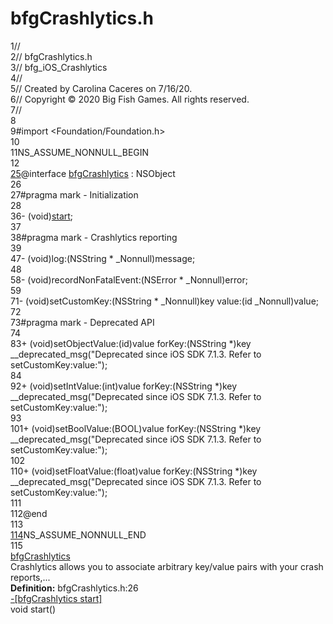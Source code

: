 # bfgCrashlytics.h

<div class="contents"><div class="fragment"><div class="line"><a id="l00001" name="l00001"></a><span class="lineno">    1</span><span class="comment">//</span></div><div class="line"><a id="l00002" name="l00002"></a><span class="lineno">    2</span><span class="comment">//  bfgCrashlytics.h</span></div><div class="line"><a id="l00003" name="l00003"></a><span class="lineno">    3</span><span class="comment">//  bfg_iOS_Crashlytics</span></div><div class="line"><a id="l00004" name="l00004"></a><span class="lineno">    4</span><span class="comment">//</span></div><div class="line"><a id="l00005" name="l00005"></a><span class="lineno">    5</span><span class="comment">//  Created by Carolina Caceres on 7/16/20.</span></div><div class="line"><a id="l00006" name="l00006"></a><span class="lineno">    6</span><span class="comment">//  Copyright © 2020 Big Fish Games. All rights reserved.</span></div><div class="line"><a id="l00007" name="l00007"></a><span class="lineno">    7</span><span class="comment">//</span></div><div class="line"><a id="l00008" name="l00008"></a><span class="lineno">    8</span></div><div class="line"><a id="l00009" name="l00009"></a><span class="lineno">    9</span><span class="preprocessor">#import &lt;Foundation/Foundation.h&gt;</span></div><div class="line"><a id="l00010" name="l00010"></a><span class="lineno">   10</span></div><div class="line"><a id="l00011" name="l00011"></a><span class="lineno">   11</span>NS_ASSUME_NONNULL_BEGIN</div><div class="line"><a id="l00012" name="l00012"></a><span class="lineno">   12</span></div><div class="line"><a id="l00025" name="l00025"></a><span class="lineno"><a class="line" href="interfacebfg_crashlytics.html">   25</a></span><span class="keyword">@interface </span><a class="code hl_interface" href="interfacebfg_crashlytics.html">bfgCrashlytics</a> : NSObject</div><div class="line"><a id="l00026" name="l00026"></a><span class="lineno">   26</span></div><div class="line"><a id="l00027" name="l00027"></a><span class="lineno">   27</span><span class="preprocessor">#pragma mark - Initialization</span></div><div class="line"><a id="l00028" name="l00028"></a><span class="lineno">   28</span></div><div class="line"><a id="l00036" name="l00036"></a><span class="lineno">   36</span>- (void)<a class="code hl_function" href="interfacebfg_crashlytics.html#a185069014dc00e50cb8b03ed834a0e59">start</a>;</div><div class="line"><a id="l00037" name="l00037"></a><span class="lineno">   37</span></div><div class="line"><a id="l00038" name="l00038"></a><span class="lineno">   38</span><span class="preprocessor">#pragma mark - Crashlytics reporting</span></div><div class="line"><a id="l00039" name="l00039"></a><span class="lineno">   39</span></div><div class="line"><a id="l00047" name="l00047"></a><span class="lineno">   47</span>- (void)log:(NSString * _Nonnull)message;</div><div class="line"><a id="l00048" name="l00048"></a><span class="lineno">   48</span></div><div class="line"><a id="l00058" name="l00058"></a><span class="lineno">   58</span>- (void)recordNonFatalEvent:(NSError * _Nonnull)error;</div><div class="line"><a id="l00059" name="l00059"></a><span class="lineno">   59</span></div><div class="line"><a id="l00071" name="l00071"></a><span class="lineno">   71</span>- (void)setCustomKey:(NSString * _Nonnull)key value:(<span class="keywordtype">id</span> _Nonnull)value;</div><div class="line"><a id="l00072" name="l00072"></a><span class="lineno">   72</span></div><div class="line"><a id="l00073" name="l00073"></a><span class="lineno">   73</span><span class="preprocessor">#pragma mark - Deprecated API</span></div><div class="line"><a id="l00074" name="l00074"></a><span class="lineno">   74</span></div><div class="line"><a id="l00083" name="l00083"></a><span class="lineno">   83</span>+ (void)setObjectValue:(<span class="keywordtype">id</span>)value forKey:(NSString *)key __deprecated_msg(&quot;Deprecated since iOS SDK 7.1.3. Refer to setCustomKey:value:&quot;);</div><div class="line"><a id="l00084" name="l00084"></a><span class="lineno">   84</span></div><div class="line"><a id="l00092" name="l00092"></a><span class="lineno">   92</span>+ (void)setIntValue:(<span class="keywordtype">int</span>)value forKey:(NSString *)key __deprecated_msg(&quot;Deprecated since iOS SDK 7.1.3. Refer to setCustomKey:value:&quot;);</div><div class="line"><a id="l00093" name="l00093"></a><span class="lineno">   93</span></div><div class="line"><a id="l00101" name="l00101"></a><span class="lineno">  101</span>+ (void)setBoolValue:(BOOL)value forKey:(NSString *)key __deprecated_msg(&quot;Deprecated since iOS SDK 7.1.3. Refer to setCustomKey:value:&quot;);</div><div class="line"><a id="l00102" name="l00102"></a><span class="lineno">  102</span></div><div class="line"><a id="l00110" name="l00110"></a><span class="lineno">  110</span>+ (void)setFloatValue:(<span class="keywordtype">float</span>)value forKey:(NSString *)key __deprecated_msg(&quot;Deprecated since iOS SDK 7.1.3. Refer to setCustomKey:value:&quot;);</div><div class="line"><a id="l00111" name="l00111"></a><span class="lineno">  111</span></div><div class="line"><a id="l00112" name="l00112"></a><span class="lineno">  112</span><span class="keyword">@end</span></div><div class="line"><a id="l00113" name="l00113"></a><span class="lineno">  113</span></div><div class="line"><a id="l00114" name="l00114"></a><span class="lineno"><a class="line" href="interfacebfg_crashlytics.html#aefd300d3b061fc9912f6d94982c41306">  114</a></span>NS_ASSUME_NONNULL_END</div><div class="line"><a id="l00115" name="l00115"></a><span class="lineno">  115</span></div><div class="ttc" id="ainterfacebfg_crashlytics_html"><div class="ttname"><a href="interfacebfg_crashlytics.html">bfgCrashlytics</a></div><div class="ttdoc">Crashlytics allows you to associate arbitrary key/value pairs with your crash reports,...</div><div class="ttdef"><b>Definition:</b> bfgCrashlytics.h:26</div></div><div class="ttc" id="ainterfacebfg_crashlytics_html_a185069014dc00e50cb8b03ed834a0e59"><div class="ttname"><a href="interfacebfg_crashlytics.html#a185069014dc00e50cb8b03ed834a0e59">-[bfgCrashlytics start]</a></div><div class="ttdeci">void start()</div></div></div> 
